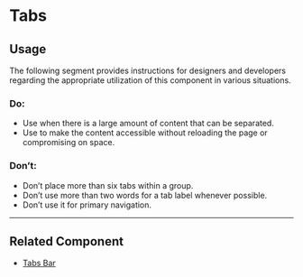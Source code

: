 # Tabs

<TableOfContents></TableOfContents>

## Usage

The following segment provides instructions for designers and developers regarding the appropriate utilization of this
component in various situations.

### Do:

- Use when there is a large amount of content that can be separated.
- Use to make the content accessible without reloading the page or compromising on space.

### Don’t:

- Don’t place more than six tabs within a group.
- Don’t use more than two words for a tab label whenever possible.
- Don’t use it for primary navigation.

---

## Related Component

- [Tabs Bar](components/tabs-bar)
